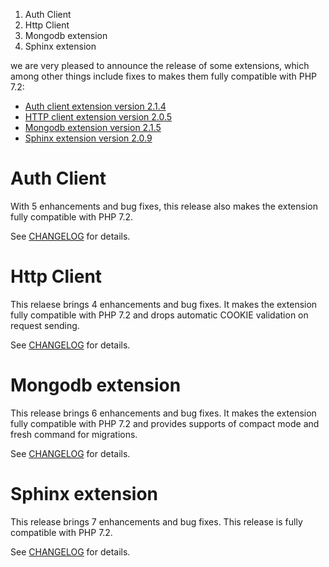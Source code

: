 1. Auth Client
2. Http Client
3. Mongodb extension
4. Sphinx extension

we are very pleased to announce the release of some extensions, which among other things include fixes to makes them fully compatible with PHP 7.2:

* [Auth client extension version 2.1.4](https://github.com/yiisoft/yii2-authclient)
* [HTTP client extension version 2.0.5](https://github.com/yiisoft/yii2-httpclient)
* [Mongodb extension version 2.1.5](https://github.com/yiisoft/yii2-mongodb)
* [Sphinx extension version 2.0.9](https://github.com/yiisoft/yii2-sphinx)

# Auth Client

With 5 enhancements and bug fixes, this release also makes the extension fully compatible with PHP 7.2.

See [CHANGELOG](https://github.com/yiisoft/yii2-authclient/blob/2.1.4/CHANGELOG.md) for details.

# Http Client

This relaese brings 4 enhancements and bug fixes. It makes the extension fully compatible with PHP 7.2 and drops automatic COOKIE validation on request sending.

See [CHANGELOG](https://github.com/yiisoft/yii2-httpclient/blob/2.0.5/CHANGELOG.md) for details.

# Mongodb extension

This release brings 6 enhancements and bug fixes. It makes the extension fully compatible with PHP 7.2 and provides supports of compact mode and fresh command for migrations.

See [CHANGELOG](https://github.com/yiisoft/yii2-mongodb/blob/2.1.5/CHANGELOG.md) for details.

# Sphinx extension

This release brings 7 enhancements and bug fixes. This release is fully compatible with PHP 7.2.

See [CHANGELOG](https://github.com/yiisoft/yii2-sphinx/blob/2.0.9/CHANGELOG.md) for details.
